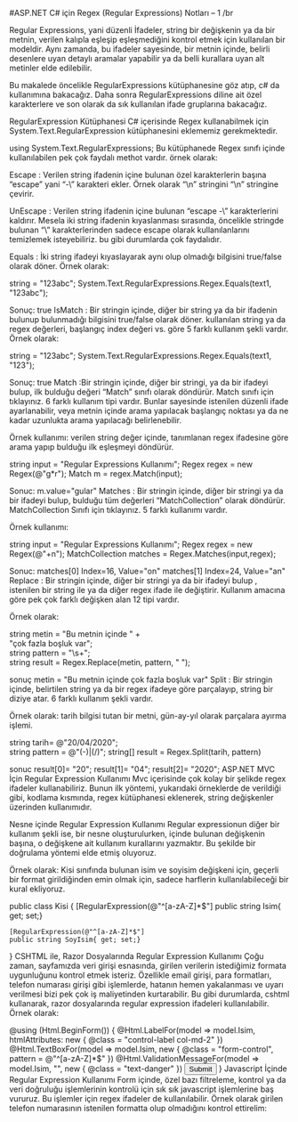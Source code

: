 #ASP.NET C# için Regex (Regular Expressions) Notları – 1 /br

Regular Expressions, yani  düzenli İfadeler, string bir değişkenin ya da bir metnin, verilen kalıpla eşleşip eşleşmediğini kontrol etmek için kullanılan bir modeldir. Aynı zamanda, bu ifadeler sayesinde, bir metnin içinde, belirli desenlere uyan detaylı aramalar yapabilir ya da belli kurallara uyan alt metinler elde edilebilir.

Bu makalede öncelikle RegularExpressions kütüphanesine göz atıp, c# da kullanımına bakacağız. Daha sonra RegularExpressions diline ait özel karakterlere ve son olarak da sık kullanılan ifade gruplarına bakacağız.

RegularExpression Kütüphanesi
C# içerisinde Regex kullanabilmek için  System.Text.RegularExpression kütüphanesini eklememiz gerekmektedir.

using System.Text.RegularExpressions; 
Bu kütüphanede Regex sınıfı içinde kullanılabilen pek çok faydalı methot vardır. örnek olarak:

Escape : Verilen string ifadenin içine bulunan özel karakterlerin başına “escape” yani “-\” karakteri ekler. Örnek olarak “\n” stringini “\\n” stringine çevirir.

UnEscape : Verilen string ifadenin içine bulunan “escape -\” karakterlerini kaldırır. Mesela iki string ifadenin kıyaslanması sırasında, öncelikle stringde bulunan “\” karakterlerinden sadece escape olarak kullanılanlarını temizlemek isteyebiliriz. bu gibi durumlarda çok faydalıdır.

Equals : İki string ifadeyi kıyaslayarak aynı olup olmadığı bilgisini true/false olarak döner. Örnek olarak:

string = "123abc";
System.Text.RegularExpressions.Regex.Equals(text1, "123abc");

Sonuç: true
IsMatch : Bir stringin içinde, diğer bir string ya da bir ifadenin bulunup bulunmadığı bilgisini true/false olarak döner. kullanılan string ya da regex değerleri, başlangıç index değeri vs. göre 5 farklı kullanım şekli vardır. Örnek olarak:

string = "123abc";
System.Text.RegularExpressions.Regex.Equals(text1, "123");

Sonuç: true
Match :Bir stringin içinde, diğer bir stringi, ya da bir ifadeyi bulup, ilk bulduğu değeri “Match” sınıfı olarak döndürür. Match sınıfı için tıklayınız. 6 farklı kullanım tipi vardır. Bunlar sayesinde istenilen düzenli ifade ayarlanabilir, veya metnin içinde arama yapılacak başlangıç noktası ya da ne kadar uzunlukta arama yapılacağı belirlenebilir.

Örnek kullanımı: verilen string değer içinde, tanımlanan regex ifadesine göre arama yapıp bulduğu ilk eşleşmeyi döndürür.

string input = "Regular Expressions Kullanımı";
      Regex regex = new Regex(@"g*r");
      Match m = regex.Match(input);

Sonuc: m.value="gular"
Matches : Bir stringin içinde, diğer bir stringi ya da bir ifadeyi bulup, bulduğu tüm değerleri “MatchCollection” olarak döndürür. MatchCollection Sınıfı için tıklayınız. 5 farklı kullanımı vardır.

Örnek kullanımı:

string input = "Regular Expressions Kullanımı";
      Regex regex = new Regex(@"+n");
      MatchCollection matches = Regex.Matches(input,regex);

Sonuc: matches[0] Index=16, Value="on"
       matches[1] Index=24, Value="an"
Replace : Bir stringin içinde, diğer bir stringi ya da bir ifadeyi bulup , istenilen bir string ile ya da diğer regex ifade ile değiştirir. Kullanım amacına göre pek çok farklı değişken alan 12 tipi vardır.

Örnek olarak:

 string  metin = "Bu    metnin  içinde     " +     
                 "çok    fazla   boşluk   var";      
 string pattern = "\\s+";      
 string result = Regex.Replace(metin, pattern, " "); 

 sonuç  metin = "Bu metnin içinde çok fazla boşluk var"
Split : Bir stringin içinde, belirtilen string ya da bir regex ifadeye göre parçalayıp, string bir diziye atar. 6 farklı kullanım şekli vardır.

Örnek olarak: tarih bilgisi tutan bir metni, gün-ay-yıl olarak parçalara ayırma işlemi.

 string tarih= @"20/04/2020";   
 string pattern = @"(-)|(/)";
 string[] result = Regex.Split(tarih, pattern)

  sonuc result[0]= "20";
        result[1]= "04";
        result[2]= "2020";
ASP.NET MVC İçin Regular Expression Kullanımı
Mvc içerisinde çok kolay bir şelikde regex ifadeler kullanabiliriz. Bunun ilk yöntemi, yukarıdaki örneklerde de verildiği gibi, kodlama kısmında, regex kütüphanesi eklenerek, string değişkenler üzerinden kullanımıdır.

Nesne içinde Regular Expression Kullanımı
Regular expressionun diğer bir kullanım şekli ise, bir nesne oluşturulurken, içinde bulunan değişkenin başına, o değişkene ait kullanım kurallarını yazmaktır. Bu şekilde bir doğrulama yöntemi elde etmiş oluyoruz.

Örnek olarak: Kisi sınıfında bulunan isim ve soyisim değişkeni için, geçerli bir format girildiğinden emin olmak için, sadece harflerin kullanılabileceği bir kural ekliyoruz.

public class Kisi
{
    [RegularExpression(@"^[a-zA-Z]*$"]
    public string Isim{ get; set;}

    [RegularExpression(@"^[a-zA-Z]*$"]
    public string SoyIsim{ get; set;}
}
CSHTML ile, Razor Dosyalarında Regular Expression Kullanımı
Çoğu zaman, sayfamızda veri girişi esnasında, girilen verilerin istediğimiz formata uygunluğunu kontrol etmek isteriz. Özellikle email girişi, para formatları, telefon numarası girişi gibi işlemlerde, hatanın hemen yakalanması ve uyarı verilmesi bizi pek çok iş maliyetinden kurtarabilir. Bu gibi durumlarda, cshtml kullanarak, razor dosyalarında regular expression ifadeleri kullanılabilir. Örnek olarak:

@using (Html.BeginForm())
        {
            @Html.LabelFor(model => model.Isim, htmlAttributes: new { @class = "control-label col-md-2" })
            @Html.TextBoxFor(model => model.Isim, new { @class = "form-control", pattern = @"^[a-zA-Z]*$"  })
            @Html.ValidationMessageFor(model => model.Isim, "", new { @class = "text-danger" })
            <input type="submit" value="Submit" />
        }
Javascript İçinde Regular Expression Kullanımı
Form içinde, özel bazı filtreleme, kontrol ya da veri doğruluğu işlemlerinin kontrolü için sık sık javascript işlemlerine baş vururuz. Bu işlemler için regex ifadeler de kullanılabilir. Örnek olarak girilen telefon numarasının istenilen formatta olup olmadığını kontrol ettirelim:

<script>
var pattern = /(?:\d{3}|\(\d{3}\))([-\/\.])\d{3}\1\d{4}/;
function testInfo(phoneInput) {
  var OK = pattern.ismatch(phoneInput.value);
  if (!OK) {
    alert(phoneInput.value + ' geçerli telefon numarası formatında değildir'); 
  } 
</script>
